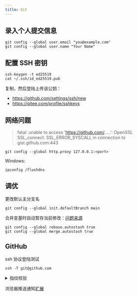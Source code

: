 ```yaml
---
title: Git
---
```


## 录入个人提交信息

```shell
git config --global user.email "you@example.com"
git config --global user.name "Your Name"
```

## 配置 SSH 密钥

```
ssh-keygen -t ed25519
cat ~/.ssh/id_ed25519.pub
```

复制，然后登陆上传该公钥：

- https://github.com/settings/ssh/new
- https://gitee.com/profile/sshkeys

## 网络问题

> fatal: unable to access 'https://github.com/.....': OpenSSL SSL_connect: SSL_ERROR_SYSCALL in connection to gist.github.com:443

    git config --global http.proxy 127.0.0.1:<port>

Windows:

    ipconfig /flushdns

## 调优

更改默认主分支名

    git config --global init.defaultBranch main

合并变基时自动暂存当前修改：[问题来源](https://stackoverflow.com/questions/30208928/can-git-pull-automatically-stash-and-pop-pending-changes)

```
git config --global rebase.autostash true
git config --global merge.autostash true

```

## GitHub

ssh 协议登陆测试

    ssh -T git@github.com

<details>
  <summary>指纹校验</summary>

信息来源：https://docs.github.com/cn/authentication/keeping-your-account-and-data-secure/githubs-ssh-key-fingerprints

RSA

    SHA256:nThbg6kXUpJWGl7E1IGOCspRomTxdCARLviKw6E5SY8

ECDSA

    SHA256:p2QAMXNIC1TJYWeIOttrVc98/R1BUFWu3/LiyKgUfQM

Ed25519

    SHA256:+DiY3wvvV6TuJJhbpZisF/zLDA0zPMSvHdkr4UvCOqU

</details>

浏览器推送通知[扩展](https://chrome.google.com/webstore/detail/notifier-for-github/lmjdlojahmbbcodnpecnjnmlddbkjhnn)

